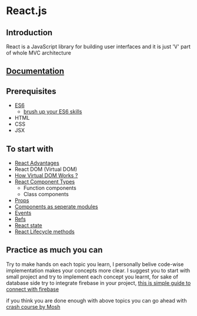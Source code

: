 # React.js

## Introduction
React is a JavaScript library for building user interfaces and it is just 'V' part of whole MVC architecture

## <a href="https://reactjs.org/docs/hello-world.html" target="_blank">Documentation</a>

## Prerequisites
- <a href="https://www.w3schools.com/js/js_es6.asp" target="_blank">ES6</a>
  - <a href="https://www.youtube.com/watch?v=WZQc7RUAg18" target="_blank">brush up your ES6 skills</a>
- HTML
- CSS
- JSX

## To start with

- <a href="http://ddi-dev.com/blog/programming/pros-and-cons-reactjs-web-app-development/" target="_blank">React Advantages</a>
- React DOM (Virtual DOM)
- <a href="https://www.youtube.com/watch?v=RquK3TImY9U" target="_blank">How Virtual DOM Works ?</a>
- <a href="https://reactjs.org/docs/components-and-props.html" target="_blank">React Component Types</a>
  - Function components
  - Class components
- <a href="https://reactjs.org/docs/components-and-props.html" target="_blank">Props</a>
- <a href="https://www.youtube.com/watch?v=gLyi_lx0oCU" target="_blank">Components as seperate modules</a>
- <a href="https://reactjs.org/docs/handling-events.html" target="_blank">Events</a>
- <a href="https://reactjs.org/docs/refs-and-the-dom.html" target="_blank">Refs</a>
- <a href="https://reactjs.org/docs/state-and-lifecycle.html" target="_blank">React state</a>
- <a href="https://reactjs.org/docs/state-and-lifecycle.html" target="_blank">React Lifecycle methods</a>

## Practice as much you can
Try to make hands on each topic you learn, I personally belive code-wise implementation makes your concepts more clear.
I suggest you to start with small project and try to implement each concept you learnt, for sake of database side try to integrate firebase in your project, <a href="https://www.codementor.io/yurio/all-you-need-is-react-firebase-4v7g9p4kf" target="_blank">this is simple guide to connect with firebase</a>

if you think you are done enough with above topics you can go ahead with <a href="https://www.youtube.com/watch?v=Ke90Tje7VS0" target="_blank">crash course by Mosh</a> 

